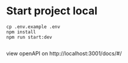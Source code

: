 # Start project local


```shell
cp .env.example .env
npm install
npm run start:dev


```

view openAPI on http://localhost:3001/docs/#/

